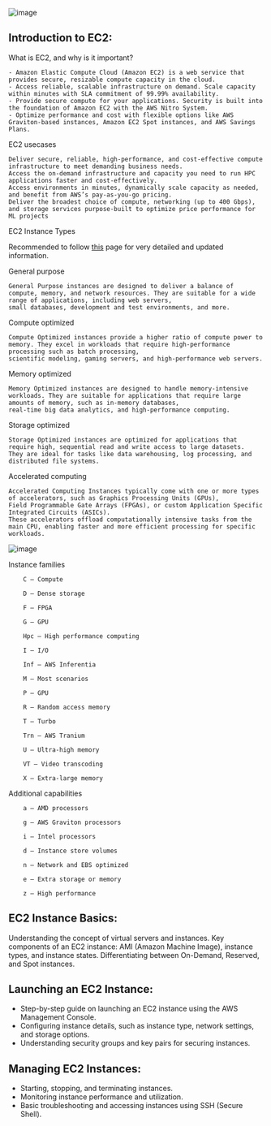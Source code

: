 ![image](https://github.com/user-attachments/assets/88975ced-4e2f-4c54-bdca-413cbcb969c5)

## Introduction to EC2:

What is EC2, and why is it important?

```
- Amazon Elastic Compute Cloud (Amazon EC2) is a web service that provides secure, resizable compute capacity in the cloud.
- Access reliable, scalable infrastructure on demand. Scale capacity within minutes with SLA commitment of 99.99% availability.
- Provide secure compute for your applications. Security is built into the foundation of Amazon EC2 with the AWS Nitro System.
- Optimize performance and cost with flexible options like AWS Graviton-based instances, Amazon EC2 Spot instances, and AWS Savings Plans.
```

EC2 usecases

```
Deliver secure, reliable, high-performance, and cost-effective compute infrastructure to meet demanding business needs.
Access the on-demand infrastructure and capacity you need to run HPC applications faster and cost-effectively.
Access environments in minutes, dynamically scale capacity as needed, and benefit from AWS’s pay-as-you-go pricing.
Deliver the broadest choice of compute, networking (up to 400 Gbps), and storage services purpose-built to optimize price performance for ML projects
```

EC2 Instance Types

Recommended to follow [this](https://docs.aws.amazon.com/AWSEC2/latest/UserGuide/instance-types.html) page for very detailed and updated information.

General purpose

```
General Purpose instances are designed to deliver a balance of compute, memory, and network resources. They are suitable for a wide range of applications, including web servers,
small databases, development and test environments, and more.
```

Compute optimized

```
Compute Optimized instances provide a higher ratio of compute power to memory. They excel in workloads that require high-performance processing such as batch processing, 
scientific modeling, gaming servers, and high-performance web servers.
```

Memory optimized

```
Memory Optimized instances are designed to handle memory-intensive workloads. They are suitable for applications that require large amounts of memory, such as in-memory databases,
real-time big data analytics, and high-performance computing.
```

Storage optimized

```
Storage Optimized instances are optimized for applications that require high, sequential read and write access to large datasets. 
They are ideal for tasks like data warehousing, log processing, and distributed file systems.
```

Accelerated computing

```
Accelerated Computing Instances typically come with one or more types of accelerators, such as Graphics Processing Units (GPUs),
Field Programmable Gate Arrays (FPGAs), or custom Application Specific Integrated Circuits (ASICs). 
These accelerators offload computationally intensive tasks from the main CPU, enabling faster and more efficient processing for specific workloads.
```

![image](https://github.com/iam-veeramalla/aws-devops-zero-to-hero/assets/43399466/fc8e083c-dba5-41a6-94b9-14ebef0255c1)

Instance families

```
    C – Compute

    D – Dense storage

    F – FPGA

    G – GPU

    Hpc – High performance computing

    I – I/O

    Inf – AWS Inferentia

    M – Most scenarios

    P – GPU

    R – Random access memory

    T – Turbo

    Trn – AWS Tranium

    U – Ultra-high memory

    VT – Video transcoding

    X – Extra-large memory
```

Additional capabilities

```
    a – AMD processors

    g – AWS Graviton processors

    i – Intel processors

    d – Instance store volumes

    n – Network and EBS optimized

    e – Extra storage or memory

    z – High performance
```

## EC2 Instance Basics:

Understanding the concept of virtual servers and instances.
Key components of an EC2 instance: AMI (Amazon Machine Image), instance types, and instance states.
Differentiating between On-Demand, Reserved, and Spot instances.

## Launching an EC2 Instance:

- Step-by-step guide on launching an EC2 instance using the AWS Management Console.
- Configuring instance details, such as instance type, network settings, and storage options.
- Understanding security groups and key pairs for securing instances.

## Managing EC2 Instances:

- Starting, stopping, and terminating instances.
- Monitoring instance performance and utilization.
- Basic troubleshooting and accessing instances using SSH (Secure Shell).

